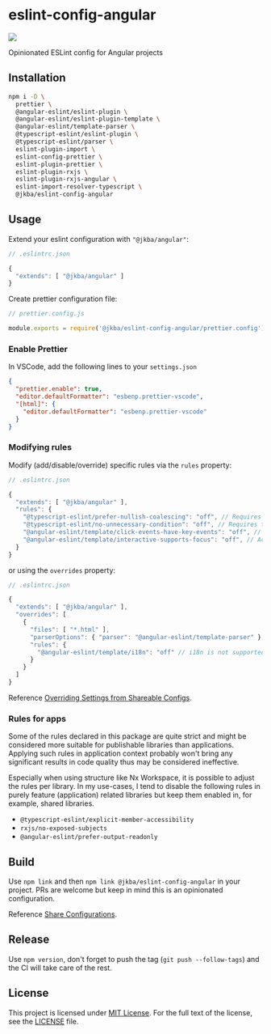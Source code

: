 # eslint-config-angular

![](https://img.shields.io/npm/dt/@jkba/eslint-config-angular?logo=npm)


Opinionated ESLint config for Angular projects


## Installation

```sh
npm i -D \
  prettier \
  @angular-eslint/eslint-plugin \
  @angular-eslint/eslint-plugin-template \
  @angular-eslint/template-parser \
  @typescript-eslint/eslint-plugin \
  @typescript-eslint/parser \
  eslint-plugin-import \
  eslint-config-prettier \
  eslint-plugin-prettier \
  eslint-plugin-rxjs \
  eslint-plugin-rxjs-angular \
  eslint-import-resolver-typescript \
  @jkba/eslint-config-angular

```


## Usage

Extend your eslint configuration with `"@jkba/angular"`:

```js
// .eslintrc.json

{
  "extends": [ "@jkba/angular" ]
}
```

Create prettier configuration file:

```javascript
// prettier.config.js

module.exports = require('@jkba/eslint-config-angular/prettier.config');
```


### Enable Prettier

In VSCode, add the following lines to your `settings.json`

```json
{
  "prettier.enable": true,
  "editor.defaultFormatter": "esbenp.prettier-vscode",
  "[html]": {
    "editor.defaultFormatter": "esbenp.prettier-vscode"
  }
}
```

### Modifying rules

Modify (add/disable/override) specific rules via the `rules` property:

```js
// .eslintrc.json

{
  "extends": [ "@jkba/angular" ],
  "rules": {
    "@typescript-eslint/prefer-nullish-coalescing": "off", // Requires the `strictNullChecks` compiler option to be turned on to function correctly.
    "@typescript-eslint/no-unnecessary-condition": "off", // Requires the `strictNullChecks` compiler option to be turned on to function correctly.
    "@angular-eslint/template/click-events-have-key-events": "off", // Accessibility is not supported on this project
    "@angular-eslint/template/interactive-supports-focus": "off", // Accessibility is not supported on this project
  }
}
```

or using the `overrides` property:

```js
// .eslintrc.json

{
  "extends": [ "@jkba/angular" ],
  "overrides": [
    {
      "files": [ "*.html" ],
      "parserOptions": { "parser": "@angular-eslint/template-parser" },
      "rules": {
        "@angular-eslint/template/i18n": "off" // i18n is not supported on this project
      }
    }
  ]
}
```

Reference [Overriding Settings from Shareable Configs](https://eslint.org/docs/latest/extend/shareable-configs#overriding-settings-from-shareable-configs).


### Rules for apps

Some of the rules declared in this package are quite strict and might be considered more suitable for publishable libraries than applications. Applying such rules in application context probably won't bring any significant results in code quality thus may be considered ineffective.

Especially when using structure like Nx Workspace, it is possible to adjust the rules per library. In my use-cases, I tend to disable the following rules in purely feature (application) related libraries but keep them enabled in, for example, shared libraries.

- `@typescript-eslint/explicit-member-accessibility`
- `rxjs/no-exposed-subjects`
- `@angular-eslint/prefer-output-readonly`


## Build

Use `npm link` and then `npm link @jkba/eslint-config-angular` in your project.
PRs are welcome but keep in mind this is an opinionated configuration. 

Reference [Share Configurations](https://eslint.org/docs/latest/extend/shareable-configs).


## Release

Use `npm version`, don't forget to push the tag (`git push --follow-tags`) and the CI will take care of the rest.


## License

This project is licensed under [MIT License](http://opensource.org/licenses/MIT/).
For the full text of the license, see the [LICENSE](LICENSE) file.
